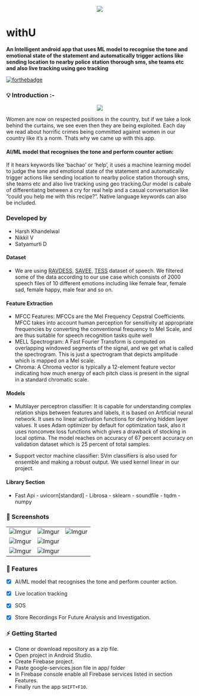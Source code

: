 <p align="center">
  <img src="app/src/main/res/mipmap-xxxhdpi/ic_launcher.png"/>
</p>

# withU


  **An Intelligent android app that uses ML model to recognise the tone and emotional state of the statement and automatically trigger actions like sending location to nearby police station thorough sms, she teams etc and also live tracking using geo tracking** 
  
  
[![forthebadge](https://forthebadge.com/images/badges/built-with-love.svg)](https://satyamurti.github.io)


### 💡 Introduction :-

<p align="center">
  <img src="walktroughbanner.jpg" />
</p>

Women are now on respected positions in the country, but if we take a look behind the curtains, we see even then they are being exploited. Each day we read about horrific crimes being committed against women in our country like it’s a norm. Thats why we came up with this app.

#### AI/ML model that recognises the tone and perform counter action:
If it hears keywords like ‘bachao’ or ‘help’, it uses a machine learning model to judge the tone and emotional state of the statement and automatically trigger actions like sending location to nearby police station thorough sms, she teams etc and also live tracking using geo tracking.Our model is cabale of differentiatng between  a cry for real help and a casual conversation like “could you help me with this recipe?”. Native language keywords can also be included.

### Developed by 
- Harsh Khandelwal
- Nikkil V
- Satyamurti D

#### Dataset
- We are using [RAVDESS](https://www.kaggle.com/uwrfkaggler/ravdess-emotional-speech-audio), [SAVEE](https://www.kaggle.com/barelydedicated/savee-database), [TESS](https://www.kaggle.com/ejlok1/toronto-emotional-speech-set-tess) dataset of speech. We filtered some of the data according to our use case which consists of 2000 speech files of 10 different emotions including like female fear, female sad, female happy, male fear and so on. 
#### Feature Extraction
- MFCC Features:
MFCCs are the Mel Frequency Cepstral Coefficients. MFCC takes into account human perception for sensitivity at appropriate frequencies by converting the conventional frequency to Mel Scale, and are thus suitable for speech recognition tasks quite well
- MELL Spectrogram:
A Fast Fourier Transform is computed on overlapping windowed segments of the signal, and we get what is called the spectrogram. This is just a spectrogram that depicts amplitude which is mapped on a Mel scale.
- Chroma:
A Chroma vector is typically a 12-element feature vector indicating how much energy of each pitch class is present in the signal in a standard chromatic scale.

#### Models
 - Multilayer perceptron classifier:
It is capable for understanding complex relation ships between features and labels, it is based on Artificial neural network. It uses no linear activation functions for deriving hidden layer values.
It uses Adam optimizer by default for optimization task, also it uses nonconvex loss functions which gives a drawback of stocking in local optima. The model reaches on accuracy of 67 percent accuracy on validation dataset which is 25 percent of total samples.

- Support vector machine classifier:
SVm classifiers is also used for ensemble and making a robust output. We used kernel linear in our project. 

#### Library Section 
 - Fast Api - uvicorn[standard] - Librosa - sklearn - soundfile - tqdm - numpy

### 📸 Screenshots

||||
|:----------------------------------------:|:-----------------------------------------:|:-----------------------------------------: |
| ![Imgur](https://i.imgur.com/VVw7O2H.jpg) | ![Imgur](https://i.imgur.com/WFIGLyD.jpg) | ![Imgur](https://i.imgur.com/fW7d4lu.jpg) |
| ![Imgur](https://i.imgur.com/JtZmfs2.jpg) | ![Imgur](https://i.imgur.com/A38OK3c.jpg) |  |
| ![Imgur](https://i.imgur.com/npFHV9O.jpg) | ![Imgur](https://i.imgur.com/74MpuT9.jpg) |  |


### 📌 Features
- [x] AI/ML model that recognises the tone and perform counter action.
- [x] Live location tracking
- [x] SOS 
- [x] Store Recordings For Future Analysis and Investigation.


### ⚡ Getting Started
* Clone or download repository as a zip file.
* Open project in Android Studio.
* Create Firebase project.
* Paste google-services.json file in app/ folder
* In Firebase console enable all Firebase services listed in section Features.
* Finally run the app `SHIFT+F10`.

